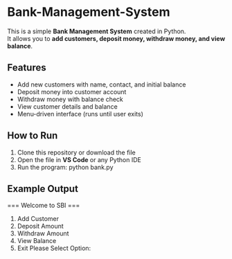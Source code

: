 # Bank-Management-System
This is a simple **Bank Management System** created in Python.  
It allows you to **add customers, deposit money, withdraw money, and view balance**.

## Features
- Add new customers with name, contact, and initial balance
- Deposit money into customer account
- Withdraw money with balance check
- View customer details and balance
- Menu-driven interface (runs until user exits)

## How to Run
1. Clone this repository or download the file
2. Open the file in **VS Code** or any Python IDE
3. Run the program:
   python bank.py

## Example Output
=== Welcome to SBI ===
1. Add Customer
2. Deposit Amount
3. Withdraw Amount
4. View Balance
5. Exit
Please Select Option:

